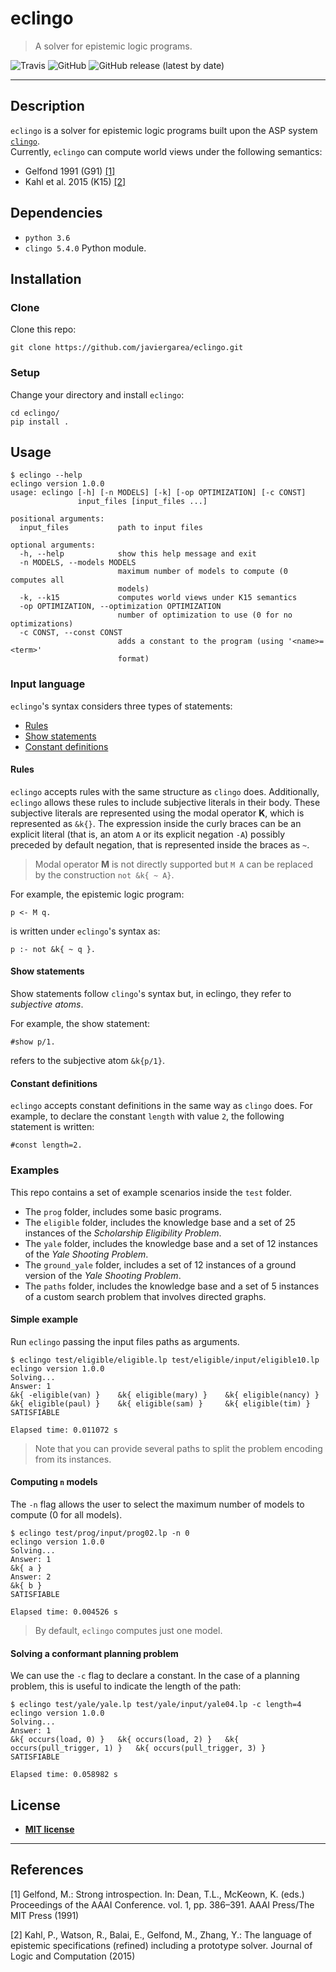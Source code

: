 # eclingo

> A solver for epistemic logic programs.

![Travis](https://travis-ci.com/javiergarea/eclingo.svg?token=UsJRkwzSfzyEzdaYoHPd&branch=master&status=passed)
![GitHub](https://img.shields.io/github/license/javiergarea/eclingo?color=blue)
![GitHub release (latest by date)](https://img.shields.io/github/v/release/javiergarea/eclingo)

---

## Description
`eclingo` is a solver for epistemic logic programs built upon the ASP system [`clingo`](https://github.com/potassco/clingo).  
Currently, `eclingo` can compute world views under the following semantics:
- Gelfond 1991 (G91) [[1]](#references)
- Kahl et al. 2015 (K15) [[2]](#references)

## Dependencies

- `python 3.6`
- `clingo 5.4.0` Python module.

## Installation

### Clone

Clone this repo:
```
git clone https://github.com/javiergarea/eclingo.git
```

### Setup

Change your directory and install `eclingo`:
```
cd eclingo/
pip install .
```

## Usage

```
$ eclingo --help
eclingo version 1.0.0
usage: eclingo [-h] [-n MODELS] [-k] [-op OPTIMIZATION] [-c CONST]
               input_files [input_files ...]

positional arguments:
  input_files           path to input files

optional arguments:
  -h, --help            show this help message and exit
  -n MODELS, --models MODELS
                        maximum number of models to compute (0 computes all
                        models)
  -k, --k15             computes world views under K15 semantics
  -op OPTIMIZATION, --optimization OPTIMIZATION
                        number of optimization to use (0 for no optimizations)
  -c CONST, --const CONST
                        adds a constant to the program (using '<name>=<term>'
                        format)
```

### Input language

`eclingo`'s syntax considers three types of statements:
- [Rules](#rules)
- [Show statements](#show-statements)
- [Constant definitions](#constant-definitions)

#### Rules

`eclingo` accepts rules with the same structure as `clingo` does. Additionally, `eclingo` allows these rules to include subjective literals in their body. These subjective literals are represented using the modal operator **K**, which is represented as `&k{}`. The expression inside the curly braces can be an explicit literal (that is, an atom `A` or its explicit negation `-A`) possibly preceded by default negation, that is represented inside the braces as `~`.

> Modal operator **M** is not directly supported but `M A` can be replaced by the construction `not &k{ ~ A}`.

For example, the epistemic logic program:
```
p <- M q.
```
is written under `eclingo`'s syntax as:
```
p :- not &k{ ~ q }.
```

#### Show statements
Show statements follow `clingo`'s syntax but, in eclingo, they refer to *subjective atoms*.

For example, the show statement:
```
#show p/1.
```
refers to the subjective atom `&k{p/1}`.


#### Constant definitions

`eclingo` accepts constant definitions in the same way as `clingo` does.
For example, to declare the constant `length` with value `2`, the following statement is written:
```
#const length=2.
```

### Examples

This repo contains a set of example scenarios inside the `test` folder.

- The `prog` folder, includes some basic programs.
- The `eligible` folder, includes the knowledge base and a set of 25 instances of the *Scholarship Eligibility Problem*.
- The `yale` folder, includes the knowledge base and a set of 12 instances of the *Yale Shooting Problem*.
- The `ground_yale` folder, includes a set of 12 instances of a ground version of the *Yale Shooting Problem*.
- The `paths` folder, includes the knowledge base and a set of 5 instances of a custom search problem that involves directed graphs.


#### Simple example

Run `eclingo` passing the input files paths as arguments.

```
$ eclingo test/eligible/eligible.lp test/eligible/input/eligible10.lp
eclingo version 1.0.0
Solving...
Answer: 1
&k{ -eligible(van) }    &k{ eligible(mary) }    &k{ eligible(nancy) }   &k{ eligible(paul) }    &k{ eligible(sam) }     &k{ eligible(tim) }
SATISFIABLE

Elapsed time: 0.011072 s
```
> Note that you can provide several paths to split the problem encoding from its instances.

#### Computing `n` models

The `-n` flag allows the user to select the maximum number of models to compute (0 for all models).

```
$ eclingo test/prog/input/prog02.lp -n 0
eclingo version 1.0.0
Solving...
Answer: 1
&k{ a }
Answer: 2
&k{ b }
SATISFIABLE

Elapsed time: 0.004526 s
```
> By default, `eclingo` computes just one model.

#### Solving a conformant planning problem
We can use the `-c` flag to declare a constant.
In the case of a planning problem, this is useful to indicate the length of the path:
```
$ eclingo test/yale/yale.lp test/yale/input/yale04.lp -c length=4
eclingo version 1.0.0
Solving...
Answer: 1
&k{ occurs(load, 0) }   &k{ occurs(load, 2) }   &k{ occurs(pull_trigger, 1) }   &k{ occurs(pull_trigger, 3) }
SATISFIABLE

Elapsed time: 0.058982 s
```

## License

- **[MIT license](https://github.com/javiergarea/eclingo/blob/master/LICENSE)**

---

## References

[1] Gelfond, M.: Strong introspection. In: Dean, T.L., McKeown, K. (eds.) Proceedings of the AAAI Conference. vol. 1, pp. 386–391. AAAI Press/The MIT Press (1991)

[2] Kahl, P., Watson, R., Balai, E., Gelfond, M., Zhang, Y.: The language of epistemic specifications (refined) including a prototype solver. Journal of Logic and Computation (2015)
